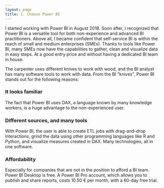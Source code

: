 ```yaml
---
layout: page
title: 1. Choose Power BI
---
```



I started working with Power BI in August 2018. Soon after, I recognized that Power BI is a versatile tool for both non-experience and advanced BI practitioners. Above all, I became confident that self-service BI is within the reach of small and medium enterprises (SMEs). Thanks to tools like Power BI, many SMEs now have the capabilities to gather, clean and visualize data in easy steps. At a good entry price and without having a dedicated BI team in house.   

The carpenter uses different knives to work with wood, and the BI analyst has many software tools to work with data. From the BI "knives", Power BI stands out for the following reasons:   

### It looks familiar   

The fact that Power BI uses DAX, a language known by many knowledge workers, is a huge advantage to the non-experienced user.   
 

### Different sources, and many tools   

With Power BI, the user is able to create ETL jobs with drag-and-drop interactions, grind the data using other programming languages like R and Python, and visualize measures created in DAX. Many technologies, all in one software.   
 

### Affordability   

Especially for companies that are not in the position to afford a BI team. Power BI Desktop is free. A Power BI Pro account, which allows you to publish and share reports, costs 10.50 € per month, with a 60-day free trial.  

 
